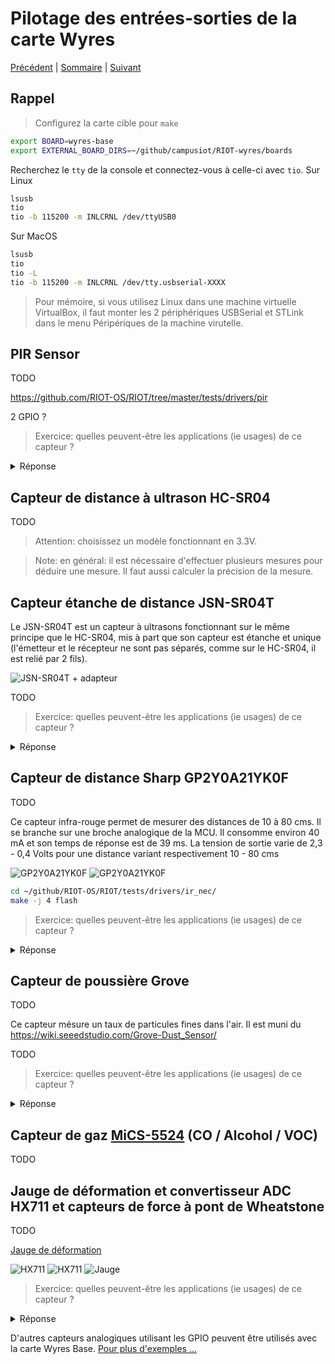 # Pilotage des entrées-sorties de la carte Wyres

[Précédent](04.md) | [Sommaire](README.md) |  [Suivant](04c.md)


## Rappel

> Configurez la carte cible pour `make`
```bash
export BOARD=wyres-base
export EXTERNAL_BOARD_DIRS=~/github/campusiot/RIOT-wyres/boards
```

Recherchez le  `tty` de la console et connectez-vous à celle-ci avec `tio`.
Sur Linux
```bash
lsusb
tio
tio -b 115200 -m INLCRNL /dev/ttyUSB0
```

Sur MacOS
```bash
lsusb
tio
tio -L
tio -b 115200 -m INLCRNL /dev/tty.usbserial-XXXX
```

> Pour mémoire, si vous utilisez Linux dans une machine virtuelle VirtualBox, il faut monter les 2 périphériques USBSerial et STLink dans le menu Péripériques de la machine virutelle.


## PIR Sensor

TODO

https://github.com/RIOT-OS/RIOT/tree/master/tests/drivers/pir

2 GPIO ?


> Exercice: quelles peuvent-être les applications (ie usages) de ce capteur ?
<details>
<summary>Réponse</summary>
Piège photo animalier (Wildcount)
</details>

## Capteur de distance à ultrason HC-SR04 

TODO

> Attention: choisissez un modèle fonctionnant en 3.3V.

> Note: en général: il est nécessaire d'effectuer plusieurs mesures pour déduire une mesure. Il faut aussi calculer la précision de la mesure.

## Capteur étanche de distance JSN-SR04T

Le JSN-SR04T est un capteur à ultrasons fonctionnant sur le même principe que le HC-SR04, mis à part que son capteur est étanche et unique (l'émetteur et le récepteur ne sont pas séparés, comme sur le HC-SR04, il est relié par 2 fils).

![JSN-SR04T + adapteur](images/jsn-sr04t.jpg)

TODO

> Exercice: quelles peuvent-être les applications (ie usages) de ce capteur ?
<details>
<summary>Réponse</summary>
<li>detecteur de place de parking libre (en souterrain)</li>
<li>radar de recul d'un véhicule</li>
<li>niveau de liquide dans un cuve</li>
<li>niveau d'une rivière</li>
<li>niveau d'enneigement</li>
<li>...</li>
</details>


## Capteur de distance Sharp GP2Y0A21YK0F 

TODO

Ce capteur infra-rouge permet de mesurer des distances de 10  à 80 cms. Il se branche sur une broche analogique de la MCU. Il consomme environ 40 mA et son temps de réponse est de 39 ms. La tension de sortie varie de 2,3 - 0,4 Volts pour une distance variant respectivement 10 - 80 cms

![GP2Y0A21YK0F](images/GP2Y0A21YK0F.jpg)
![GP2Y0A21YK0F](images/GP2Y0A21YK0F-distance.jpg)

```bash
cd ~/github/RIOT-OS/RIOT/tests/drivers/ir_nec/
make -j 4 flash
```

> Exercice: quelles peuvent-être les applications (ie usages) de ce capteur ?
<details>
<summary>Réponse</summary>
<li>TODO </li>
<li>...</li>
</details>

## Capteur de poussière Grove

TODO

Ce capteur mésure un taux de particules fines dans l'air. Il est muni du 
https://wiki.seeedstudio.com/Grove-Dust_Sensor/

TODO

> Exercice: quelles peuvent-être les applications (ie usages) de ce capteur ?
<details>
<summary>Réponse</summary>
<li>station de mesure de la qualité de l'air : pour mémoire, La pollution de l'air tue chaque année 7 millions de personnes dans le monde selon le dernier rapport de l'Organisation Mondiale de la Santé. </li>
<li>...</li>
</details>

## Capteur de gaz [MiCS-5524](https://cdn-shop.adafruit.com/product-files/3199/MiCS-5524.pdf) (CO / Alcohol / VOC)

TODO

## Jauge de déformation et convertisseur ADC HX711 et capteurs de force à pont de Wheatstone

TODO

[Jauge de déformation](https://fr.wikipedia.org/wiki/Jauge_de_d%C3%A9formation)

![HX711](images/ar-amplificateur-hx711-grove-101020712-31346.jpg)
![HX711](images/ar-amplificateur-hx711-grove-pinout.jpg)
![Jauge](images/ar-capteur-de-force-780-g-czl616c-17598.jpg)

> Exercice: quelles peuvent-être les applications (ie usages) de ce capteur ?
<details>
<summary>Réponse</summary>
<li>balance connectée</li>
<li>balance industrielle connectée (rréservoir de contenus solides)</li>
<li>ruche connecté</li>
<li>nichoir connecté</li>
<li>...</li>
</details>

D'autres capteurs analogiques utilisant les GPIO peuvent être utilisés avec la carte Wyres Base. [Pour plus d'exemples ...](04c.md)

